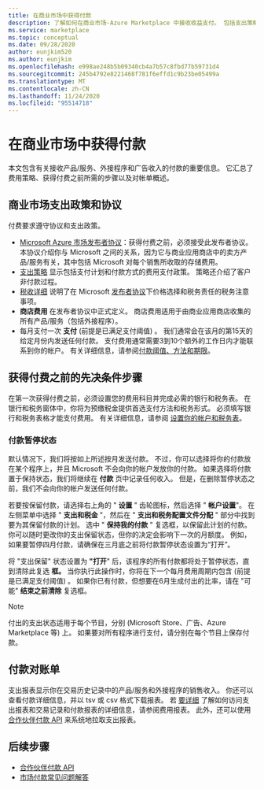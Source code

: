 ```yaml
---
title: 在商业市场中获得付款
description: 了解如何在商业市场-Azure Marketplace 中接收收益支付。 包括支出策略、付出的支出状态和付出的支出。
ms.service: marketplace
ms.topic: conceptual
ms.date: 09/28/2020
author: eunjkim520
ms.author: eunjkim
ms.openlocfilehash: e998ae248b5b09340cb4a7b57c8fbd77b59731d4
ms.sourcegitcommit: 245b4792e8221468f781f6effd1c9b23be05499a
ms.translationtype: MT
ms.contentlocale: zh-CN
ms.lasthandoff: 11/24/2020
ms.locfileid: "95514718"
---
```

# <a name="getting-paid-in-the-commercial-marketplace"></a>在商业市场中获得付款

本文包含有关接收产品/服务、外接程序和广告收入的付款的重要信息。 它汇总了费用策略、获得付费之前所需的步骤以及对帐单概述。

## <a name="commercial-marketplace-payout-policies-and-agreements"></a>商业市场支出政策和协议

付费要求遵守协议和支出政策。

- [Microsoft Azure 市场发布者协议](https://go.microsoft.com/fwlink/p/?LinkID=699560)：获得付费之前，必须接受此发布者协议。 本协议介绍你与 Microsoft 之间的关系，因为它与商业应用商店中的卖方产品/服务有关，其中包括 Microsoft 对每个销售所收取的存储费用。
- [支出策略](payout-policy-details.md) 显示包括支付计划和付款方式的费用支付政策。 策略还介绍了客户非付款过程。
- [税收详细](tax-details-marketplace.md) 说明了在 Microsoft [发布者协议](https://go.microsoft.com/fwlink/p/?LinkID=699560)下价格选择和税务责任的税务注意事项。
- **商店费用** 在发布者协议中正式定义。 商店费用适用于由商业应用商店收集的所有产品/服务（包括外接程序）。
- 每月支付一次 **支付** (前提是已满足支付阈值) 。 我们通常会在该月的第15天的给定月份内发送任何付款。 支付费用通常需要3到10个额外的工作日内才能联系到你的帐户。 有关详细信息，请参阅[付款阈值、方法和期限](payment-thresholds-methods-timeframes.md)。

## <a name="prerequisite-steps-before-getting-paid"></a>获得付费之前的先决条件步骤

在第一次获得付费之前，必须设置您的费用科目并完成必需的银行和税务表。 在银行和税务窗体中，你将为预缴税金提供首选支付方法和税务形式。 必须填写银行和税务表格才能支付费用。 有关详细信息，请参阅 [设置你的帐户和税务表](set-up-your-payout-account.md)。

### <a name="payout-hold-status"></a>付款暂停状态

默认情况下，我们将按如上所述按月发送付款。 不过，你可以选择将你的付款放在某个程序上，并且 Microsoft 不会向你的帐户发放你的付款。 如果选择将付款置于保持状态，我们将继续在 **付款** 页中记录任何收入。 但是，在删除暂停状态之前，我们不会向你的帐户发送任何付款。

若要按保留付款，请选择右上角的 " **设置** " 齿轮图标，然后选择 " **帐户设置**"。 在左侧菜单中选择 " **支出和税金** "，然后在 " **支出和税务配置文件分配** " 部分中找到要为其保留付款的计划。 选中 " **保持我的付款** " 复选框，以保留此计划的付款。 你可以随时更改你的支出保留状态，但你的决定会影响下一次的月额度。 例如，如果要暂停四月付款，请确保在三月底之前将付款暂停状态设置为“打开”。

将 "支出保留" 状态设置为 **"打开**" 后，该程序的所有付款都将处于暂停状态，直到清除此复选 **框。** 当你执行此操作时，你将在下一个每月费用周期内包含 (前提是已满足支付阈值) 。 如果你已有付款，但想要在6月生成付出的比率，请在 "可能" **结束之前清除** 复选框。

>[!Note]
> 付出的支出状态适用于每个节目，分别 (Microsoft Store、广告、Azure Marketplace 等) 上。 如果要对所有程序进行支付，请分别在每个节目上保存付款。

## <a name="payout-statements"></a>付款对账单

支出报表显示你在交易历史记录中的产品/服务和外接程序的销售收入。 你还可以查看付款详细信息，并以 tsv 或 csv 格式下载报表。 若 [要详细](payout-statement.md) 了解如何访问支出报表和交易记录和付款报表的详细信息，请参阅费用报表。 此外，还可以使用 [合作伙伴付款 API](https://apidocs.microsoft.com/services/partnerpayouts) 来系统地拉取支出报表。

## <a name="next-steps"></a>后续步骤

- [合作伙伴付款 API](https://apidocs.microsoft.com/services/partnerpayouts)
- [市场付款常见问题解答](payout-faq.md)
